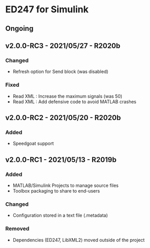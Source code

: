 # ED247 for Simulink

## Ongoing

## v2.0.0-RC3 - 2021/05/27 - R2020b

### Changed
- Refresh option for Send block (was disabled)

### Fixed
- Read XML : Increase the maximum signals (was 50)
- Read XML : Add defensive code to avoid MATLAB crashes

## v2.0.0-RC2 - 2021/05/20 - R2020b

### Added
- Speedgoat support

## v2.0.0-RC1 - 2021/05/13 - R2019b

### Added
- MATLAB/Simulink Projects to manage source files
- Toolbox packaging to share to end-users

### Changed
- Configuration stored in a text file (.metadata)

### Removed
- Dependencies (ED247, LibXML2) moved outside of the project